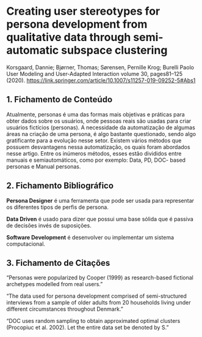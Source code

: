 # Creating user stereotypes for persona development from qualitative data through semi-automatic subspace clustering

Korsgaard, Dannie; Bjørner, Thomas; Sørensen, Pernille Krog; Burelli Paolo User Modeling and User-Adapted Interaction volume 30, pages81–125 (2020). https://link.springer.com/article/10.1007/s11257-019-09252-5#Abs1

## 1. Fichamento de Conteúdo

Atualmente, personas é uma das formas mais objetivas e práticas para obter dados sobre os usuários, onde pessoas reais são usadas para criar usuários fictícios (personas). A necessidade da automatização de algumas áreas na criação de uma persona, é algo bastante questionado, sendo algo gratificante para a evolução nesse setor. Existem vários métodos que possuem desvantagens nessa automatização, os quais foram abordados nesse artigo. Entre os inúmeros métodos, esses estão divididos entre manuais e semiautomáticos, como por exemplo: Data, PD, DOC- based personas e Manual personas.

## 2. Fichamento Bibliográfico

**Persona Designer** é uma ferramenta que pode ser usada para representar os diferentes tipos de perfis de persona.

**Data Driven** é usado para dizer que possui uma base sólida que é passiva de decisões invés de suposições.

**Software Development** é desenvolver ou implementar um sistema computacional.

## 3. Fichamento de Citações 

“Personas were popularized by Cooper (1999) as research-based fictional archetypes modelled from real users.”

“The data used for persona development comprised of semi-structured interviews from a sample of older adults from 20 households living under different circumstances throughout Denmark.”

“DOC uses random sampling to obtain approximated optimal clusters (Procopiuc et al. 2002). Let the entire data set be denoted by S.”
